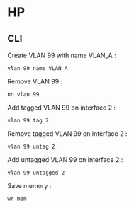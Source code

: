 # HP #

## CLI ##

Create VLAN 99 with name VLAN_A :

~~~~~
vlan 99 name VLAN_A
~~~~~

Remove VLAN 99 :

~~~~~
no vlan 99
~~~~~

Add tagged VLAN 99 on interface 2 :

~~~~~
vlan 99 tag 2
~~~~~

Remove tagged VLAN 99 on interface 2 :

~~~~~
vlan 99 untag 2
~~~~~

Add untagged VLAN 99 on interface 2 :

~~~~~
vlan 99 untagged 2
~~~~~

Save memory :

~~~~~
wr mem
~~~~~

